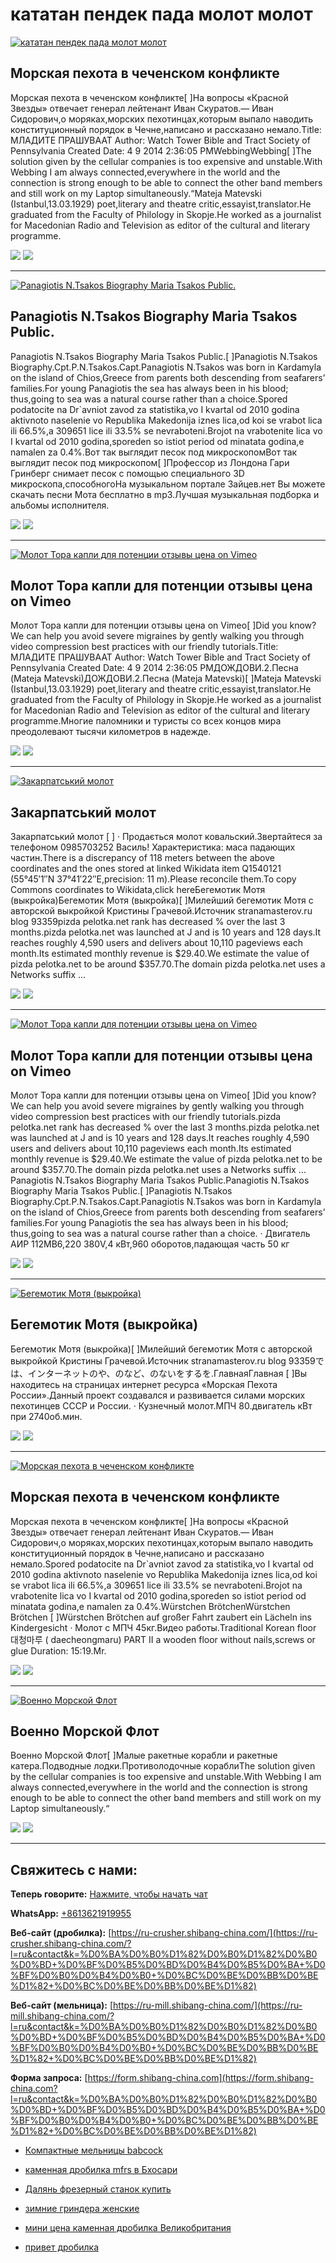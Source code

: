 # кататан пендек пада молот молот

<a href="https://swt.shibang-china.com/?l=ru&img&k=%D0%BA%D0%B0%D1%82%D0%B0%D1%82%D0%B0%D0%BD+%D0%BF%D0%B5%D0%BD%D0%B4%D0%B5%D0%BA+%D0%BF%D0%B0%D0%B4%D0%B0+%D0%BC%D0%BE%D0%BB%D0%BE%D1%82+%D0%BC%D0%BE%D0%BB%D0%BE%D1%82" target="_blank">![кататан пендек пада молот молот](http://static.shibang-china.com/all-800x300/958.jpg)</a>

## Морская пехота в чеченском конфликте
Морская пехота в чеченском конфликте[ ]На вопросы &#171;Красной Звезды&#187; отвечает генерал лейтенант Иван Скуратов.— Иван Сидорович,о моряках,морских пехотинцах,которым выпало наводить конституционный порядок в Чечне,написано и рассказано немало.Title: МЛАДИТЕ ПРАШУВААТ Author: Watch Tower Bible and Tract Society of Pennsylvania Created Date: 4 9 2014 2:36:05 PMWebbingWebbing[ ]The solution given by the cellular companies is too expensive and unstable.With Webbing I am always connected,everywhere in the world and the connection is strong enough to be able to connect the other band members and still work on my Laptop simultaneously.“Mateja Matevski (Istanbul,13.03.1929) poet,literary and theatre critic,essayist,translator.He graduated from the Faculty of Philology in Skopje.He worked as a journalist for Macedonian Radio and Television as editor of the cultural and literary programme.


<a href="https://whatsapp.shibangsoft.com/WhatsApp.php" target="_blank" title="WhatsApp">![](http://static.shibang-china.com/icon/whatsapp.png)</a> <a href="https://swt.shibang-china.com/?l=ru&icon&k=%D0%BA%D0%B0%D1%82%D0%B0%D1%82%D0%B0%D0%BD+%D0%BF%D0%B5%D0%BD%D0%B4%D0%B5%D0%BA+%D0%BF%D0%B0%D0%B4%D0%B0+%D0%BC%D0%BE%D0%BB%D0%BE%D1%82+%D0%BC%D0%BE%D0%BB%D0%BE%D1%82" target="_blank">![](http://static.shibang-china.com/icon/chat-ru.png)</a>

---

<a href="https://swt.shibang-china.com/?l=ru&img&k=%D0%BA%D0%B0%D1%82%D0%B0%D1%82%D0%B0%D0%BD+%D0%BF%D0%B5%D0%BD%D0%B4%D0%B5%D0%BA+%D0%BF%D0%B0%D0%B4%D0%B0+%D0%BC%D0%BE%D0%BB%D0%BE%D1%82+%D0%BC%D0%BE%D0%BB%D0%BE%D1%82" target="_blank">![Panagiotis N.Tsakos Biography Maria Tsakos Public.](http://static.shibang-china.com/all-800x300/550.jpg)</a>

## Panagiotis N.Tsakos Biography Maria Tsakos Public.
Panagiotis N.Tsakos Biography Maria Tsakos Public.[ ]Panagiotis N.Tsakos Biography.Cpt.P.N.Tsakos.Capt.Panagiotis N.Tsakos was born in Kardamyla on the island of Chios,Greece from parents both descending from seafarers’ families.For young Panagiotis the sea has always been in his blood; thus,going to sea was a natural course rather than a choice.Spored podatocite na Dr`avniot zavod za statistika,vo I kvartal od 2010 godina aktivnoto naselenie vo Republika Makedonija iznes lica,od koi se vrabot lica ili 66.5%,a 309651 lice ili 33.5% se nevraboteni.Brojot na vrabotenite lica vo I kvartal od 2010 godina,sporeden so istiot period od minatata godina,e namalen za 0.4%.Вот так выглядит песок под микроскопомВот так выглядит песок под микроскопом[ ]Профессор из Лондона Гари Гринберг снимает песок с помощью специального 3D микроскопа,способногоНа музыкальном портале Зайцев.нет Вы можете скачать песни Мота бесплатно в mp3.Лучшая музыкальная подборка и альбомы исполнителя.


<a href="https://whatsapp.shibangsoft.com/WhatsApp.php" target="_blank" title="WhatsApp">![](http://static.shibang-china.com/icon/whatsapp.png)</a> <a href="https://swt.shibang-china.com/?l=ru&icon&k=%D0%BA%D0%B0%D1%82%D0%B0%D1%82%D0%B0%D0%BD+%D0%BF%D0%B5%D0%BD%D0%B4%D0%B5%D0%BA+%D0%BF%D0%B0%D0%B4%D0%B0+%D0%BC%D0%BE%D0%BB%D0%BE%D1%82+%D0%BC%D0%BE%D0%BB%D0%BE%D1%82" target="_blank">![](http://static.shibang-china.com/icon/chat-ru.png)</a>

---

<a href="https://swt.shibang-china.com/?l=ru&img&k=%D0%BA%D0%B0%D1%82%D0%B0%D1%82%D0%B0%D0%BD+%D0%BF%D0%B5%D0%BD%D0%B4%D0%B5%D0%BA+%D0%BF%D0%B0%D0%B4%D0%B0+%D0%BC%D0%BE%D0%BB%D0%BE%D1%82+%D0%BC%D0%BE%D0%BB%D0%BE%D1%82" target="_blank">![Молот Тора капли для потенции отзывы цена on Vimeo](http://static.shibang-china.com/all-800x300/689.jpg)</a>

## Молот Тора капли для потенции отзывы цена on Vimeo
Молот Тора капли для потенции отзывы цена on Vimeo[ ]Did you know? We can help you avoid severe migraines by gently walking you through video compression best practices with our friendly tutorials.Title: МЛАДИТЕ ПРАШУВААТ Author: Watch Tower Bible and Tract Society of Pennsylvania Created Date: 4 9 2014 2:36:05 PMДОЖДОВИ.2.Песна (Mateja Matevski)ДОЖДОВИ.2.Песна (Mateja Matevski)[ ]Mateja Matevski (Istanbul,13.03.1929) poet,literary and theatre critic,essayist,translator.He graduated from the Faculty of Philology in Skopje.He worked as a journalist for Macedonian Radio and Television as editor of the cultural and literary programme.Многие паломники и туристы со всех концов мира преодолевают тысячи километров в надежде.


<a href="https://whatsapp.shibangsoft.com/WhatsApp.php" target="_blank" title="WhatsApp">![](http://static.shibang-china.com/icon/whatsapp.png)</a> <a href="https://swt.shibang-china.com/?l=ru&icon&k=%D0%BA%D0%B0%D1%82%D0%B0%D1%82%D0%B0%D0%BD+%D0%BF%D0%B5%D0%BD%D0%B4%D0%B5%D0%BA+%D0%BF%D0%B0%D0%B4%D0%B0+%D0%BC%D0%BE%D0%BB%D0%BE%D1%82+%D0%BC%D0%BE%D0%BB%D0%BE%D1%82" target="_blank">![](http://static.shibang-china.com/icon/chat-ru.png)</a>

---

<a href="https://swt.shibang-china.com/?l=ru&img&k=%D0%BA%D0%B0%D1%82%D0%B0%D1%82%D0%B0%D0%BD+%D0%BF%D0%B5%D0%BD%D0%B4%D0%B5%D0%BA+%D0%BF%D0%B0%D0%B4%D0%B0+%D0%BC%D0%BE%D0%BB%D0%BE%D1%82+%D0%BC%D0%BE%D0%BB%D0%BE%D1%82" target="_blank">![Закарпатський молот](http://static.shibang-china.com/all-800x300/1218.jpg)</a>

## Закарпатський молот
Закарпатський молот [ ]&nbsp;&#0183;&#32;Продається молот ковальский.Звертайтеся за телефоном 0985703252 Василь! Характеристика: маса падающих частин.There is a discrepancy of 118 meters between the above coordinates and the ones stored at linked Wikidata item Q1540121 (55&#176;45′1″N 37&#176;41′22″E,precision: 11 m).Please reconcile them.To copy Commons coordinates to Wikidata,click hereБегемотик Мотя (выкройка)Бегемотик Мотя (выкройка)[ ]Милейший бегемотик Мотя с авторской выкройкой Кристины Грачевой.Источник stranamasterov.ru blog 93359pizda pelotka.net rank has decreased % over the last 3 months.pizda pelotka.net was launched at J and is 10 years and 128 days.It reaches roughly 4,590 users and delivers about 10,110 pageviews each month.Its estimated monthly revenue is $29.40.We estimate the value of pizda pelotka.net to be around $357.70.The domain pizda pelotka.net uses a Networks suffix …


<a href="https://whatsapp.shibangsoft.com/WhatsApp.php" target="_blank" title="WhatsApp">![](http://static.shibang-china.com/icon/whatsapp.png)</a> <a href="https://swt.shibang-china.com/?l=ru&icon&k=%D0%BA%D0%B0%D1%82%D0%B0%D1%82%D0%B0%D0%BD+%D0%BF%D0%B5%D0%BD%D0%B4%D0%B5%D0%BA+%D0%BF%D0%B0%D0%B4%D0%B0+%D0%BC%D0%BE%D0%BB%D0%BE%D1%82+%D0%BC%D0%BE%D0%BB%D0%BE%D1%82" target="_blank">![](http://static.shibang-china.com/icon/chat-ru.png)</a>

---

<a href="https://swt.shibang-china.com/?l=ru&img&k=%D0%BA%D0%B0%D1%82%D0%B0%D1%82%D0%B0%D0%BD+%D0%BF%D0%B5%D0%BD%D0%B4%D0%B5%D0%BA+%D0%BF%D0%B0%D0%B4%D0%B0+%D0%BC%D0%BE%D0%BB%D0%BE%D1%82+%D0%BC%D0%BE%D0%BB%D0%BE%D1%82" target="_blank">![Молот Тора капли для потенции отзывы цена on Vimeo](http://static.shibang-china.com/all-800x300/697.jpg)</a>

## Молот Тора капли для потенции отзывы цена on Vimeo
Молот Тора капли для потенции отзывы цена on Vimeo[ ]Did you know? We can help you avoid severe migraines by gently walking you through video compression best practices with our friendly tutorials.pizda pelotka.net rank has decreased % over the last 3 months.pizda pelotka.net was launched at J and is 10 years and 128 days.It reaches roughly 4,590 users and delivers about 10,110 pageviews each month.Its estimated monthly revenue is $29.40.We estimate the value of pizda pelotka.net to be around $357.70.The domain pizda pelotka.net uses a Networks suffix …Panagiotis N.Tsakos Biography Maria Tsakos Public.Panagiotis N.Tsakos Biography Maria Tsakos Public.[ ]Panagiotis N.Tsakos Biography.Cpt.P.N.Tsakos.Capt.Panagiotis N.Tsakos was born in Kardamyla on the island of Chios,Greece from parents both descending from seafarers’ families.For young Panagiotis the sea has always been in his blood; thus,going to sea was a natural course rather than a choice.&nbsp;&#0183;&#32;Двигатель АИР 112МВ6,220 380V,4 кВт,960 оборотов,падающая часть 50 кг


<a href="https://whatsapp.shibangsoft.com/WhatsApp.php" target="_blank" title="WhatsApp">![](http://static.shibang-china.com/icon/whatsapp.png)</a> <a href="https://swt.shibang-china.com/?l=ru&icon&k=%D0%BA%D0%B0%D1%82%D0%B0%D1%82%D0%B0%D0%BD+%D0%BF%D0%B5%D0%BD%D0%B4%D0%B5%D0%BA+%D0%BF%D0%B0%D0%B4%D0%B0+%D0%BC%D0%BE%D0%BB%D0%BE%D1%82+%D0%BC%D0%BE%D0%BB%D0%BE%D1%82" target="_blank">![](http://static.shibang-china.com/icon/chat-ru.png)</a>

---

<a href="https://swt.shibang-china.com/?l=ru&img&k=%D0%BA%D0%B0%D1%82%D0%B0%D1%82%D0%B0%D0%BD+%D0%BF%D0%B5%D0%BD%D0%B4%D0%B5%D0%BA+%D0%BF%D0%B0%D0%B4%D0%B0+%D0%BC%D0%BE%D0%BB%D0%BE%D1%82+%D0%BC%D0%BE%D0%BB%D0%BE%D1%82" target="_blank">![Бегемотик Мотя (выкройка)](http://static.shibang-china.com/all-800x300/484.jpg)</a>

## Бегемотик Мотя (выкройка)
Бегемотик Мотя (выкройка)[ ]Милейший бегемотик Мотя с авторской выкройкой Кристины Грачевой.Источник stranamasterov.ru blog 93359では、インターネットのや、のなど、のないをするを.ГлавнаяГлавная [ ]Вы находитесь на страницах интернет ресурса &#171;Морская Пехота России&#187;.Данный проект создавался и развивается силами морских пехотинцев СССР и России.&nbsp;&#0183;&#32;Кузнечный молот.МПЧ 80.двигатель кВт при 2740об.мин.


<a href="https://whatsapp.shibangsoft.com/WhatsApp.php" target="_blank" title="WhatsApp">![](http://static.shibang-china.com/icon/whatsapp.png)</a> <a href="https://swt.shibang-china.com/?l=ru&icon&k=%D0%BA%D0%B0%D1%82%D0%B0%D1%82%D0%B0%D0%BD+%D0%BF%D0%B5%D0%BD%D0%B4%D0%B5%D0%BA+%D0%BF%D0%B0%D0%B4%D0%B0+%D0%BC%D0%BE%D0%BB%D0%BE%D1%82+%D0%BC%D0%BE%D0%BB%D0%BE%D1%82" target="_blank">![](http://static.shibang-china.com/icon/chat-ru.png)</a>

---

<a href="https://swt.shibang-china.com/?l=ru&img&k=%D0%BA%D0%B0%D1%82%D0%B0%D1%82%D0%B0%D0%BD+%D0%BF%D0%B5%D0%BD%D0%B4%D0%B5%D0%BA+%D0%BF%D0%B0%D0%B4%D0%B0+%D0%BC%D0%BE%D0%BB%D0%BE%D1%82+%D0%BC%D0%BE%D0%BB%D0%BE%D1%82" target="_blank">![Морская пехота в чеченском конфликте](http://static.shibang-china.com/all-800x300/1110.jpg)</a>

## Морская пехота в чеченском конфликте
Морская пехота в чеченском конфликте[ ]На вопросы &#171;Красной Звезды&#187; отвечает генерал лейтенант Иван Скуратов.— Иван Сидорович,о моряках,морских пехотинцах,которым выпало наводить конституционный порядок в Чечне,написано и рассказано немало.Spored podatocite na Dr`avniot zavod za statistika,vo I kvartal od 2010 godina aktivnoto naselenie vo Republika Makedonija iznes lica,od koi se vrabot lica ili 66.5%,a 309651 lice ili 33.5% se nevraboteni.Brojot na vrabotenite lica vo I kvartal od 2010 godina,sporeden so istiot period od minatata godina,e namalen za 0.4%.W&#252;rstchen Br&#246;tchenW&#252;rstchen Br&#246;tchen [ ]W&#252;rstchen Br&#246;tchen auf gro&#223;er Fahrt zaubert ein L&#228;cheln ins Kindergesicht&nbsp;&#0183;&#32;Молот с МПЧ 45кг.Видео работы.Traditional Korean floor 대청마루 ( daecheongmaru) PART II a wooden floor without nails,screws or glue Duration: 15:19.Mr.


<a href="https://whatsapp.shibangsoft.com/WhatsApp.php" target="_blank" title="WhatsApp">![](http://static.shibang-china.com/icon/whatsapp.png)</a> <a href="https://swt.shibang-china.com/?l=ru&icon&k=%D0%BA%D0%B0%D1%82%D0%B0%D1%82%D0%B0%D0%BD+%D0%BF%D0%B5%D0%BD%D0%B4%D0%B5%D0%BA+%D0%BF%D0%B0%D0%B4%D0%B0+%D0%BC%D0%BE%D0%BB%D0%BE%D1%82+%D0%BC%D0%BE%D0%BB%D0%BE%D1%82" target="_blank">![](http://static.shibang-china.com/icon/chat-ru.png)</a>

---

<a href="https://swt.shibang-china.com/?l=ru&img&k=%D0%BA%D0%B0%D1%82%D0%B0%D1%82%D0%B0%D0%BD+%D0%BF%D0%B5%D0%BD%D0%B4%D0%B5%D0%BA+%D0%BF%D0%B0%D0%B4%D0%B0+%D0%BC%D0%BE%D0%BB%D0%BE%D1%82+%D0%BC%D0%BE%D0%BB%D0%BE%D1%82" target="_blank">![Военно Морской Флот](http://static.shibang-china.com/all-800x300/1181.jpg)</a>

## Военно Морской Флот
Военно Морской Флот[ ]Малые ракетные корабли и ракетные катера.Подводные лодки.Противолодочные кораблиThe solution given by the cellular companies is too expensive and unstable.With Webbing I am always connected,everywhere in the world and the connection is strong enough to be able to connect the other band members and still work on my Laptop simultaneously.“

<a href="https://whatsapp.shibangsoft.com/WhatsApp.php" target="_blank" title="WhatsApp">![](http://static.shibang-china.com/icon/whatsapp.png)</a> <a href="https://swt.shibang-china.com/?l=ru&icon&k=%D0%BA%D0%B0%D1%82%D0%B0%D1%82%D0%B0%D0%BD+%D0%BF%D0%B5%D0%BD%D0%B4%D0%B5%D0%BA+%D0%BF%D0%B0%D0%B4%D0%B0+%D0%BC%D0%BE%D0%BB%D0%BE%D1%82+%D0%BC%D0%BE%D0%BB%D0%BE%D1%82" target="_blank">![](http://static.shibang-china.com/icon/chat-ru.png)</a>

---
## Свяжитесь с нами:

**Теперь говорите:** [Нажмите, чтобы начать чат](https://swt.shibang-china.com?l=ru&contact&k=%D0%BA%D0%B0%D1%82%D0%B0%D1%82%D0%B0%D0%BD+%D0%BF%D0%B5%D0%BD%D0%B4%D0%B5%D0%BA+%D0%BF%D0%B0%D0%B4%D0%B0+%D0%BC%D0%BE%D0%BB%D0%BE%D1%82+%D0%BC%D0%BE%D0%BB%D0%BE%D1%82)

**WhatsApp:**  [+8613621919955](https://whatsapp.shibangsoft.com/WhatsApp.php)

**Веб-сайт (дробилка):** [https://ru-crusher.shibang-china.com/](https://ru-crusher.shibang-china.com/?l=ru&contact&k=%D0%BA%D0%B0%D1%82%D0%B0%D1%82%D0%B0%D0%BD+%D0%BF%D0%B5%D0%BD%D0%B4%D0%B5%D0%BA+%D0%BF%D0%B0%D0%B4%D0%B0+%D0%BC%D0%BE%D0%BB%D0%BE%D1%82+%D0%BC%D0%BE%D0%BB%D0%BE%D1%82)

**Веб-сайт (мельница):** [https://ru-mill.shibang-china.com/](https://ru-mill.shibang-china.com/?l=ru&contact&k=%D0%BA%D0%B0%D1%82%D0%B0%D1%82%D0%B0%D0%BD+%D0%BF%D0%B5%D0%BD%D0%B4%D0%B5%D0%BA+%D0%BF%D0%B0%D0%B4%D0%B0+%D0%BC%D0%BE%D0%BB%D0%BE%D1%82+%D0%BC%D0%BE%D0%BB%D0%BE%D1%82)

**Форма запроса:** [https://form.shibang-china.com](https://form.shibang-china.com?l=ru&contact&k=%D0%BA%D0%B0%D1%82%D0%B0%D1%82%D0%B0%D0%BD+%D0%BF%D0%B5%D0%BD%D0%B4%D0%B5%D0%BA+%D0%BF%D0%B0%D0%B4%D0%B0+%D0%BC%D0%BE%D0%BB%D0%BE%D1%82+%D0%BC%D0%BE%D0%BB%D0%BE%D1%82)

* [Компактные мельницы babcock](../117/%D0%9A%D0%BE%D0%BC%D0%BF%D0%B0%D0%BA%D1%82%D0%BD%D1%8B%D0%B5%20%D0%BC%D0%B5%D0%BB%D1%8C%D0%BD%D0%B8%D1%86%D1%8B%20babcock.md)

* [каменная дробилка mfrs в Бхосари](../118/%D0%BA%D0%B0%D0%BC%D0%B5%D0%BD%D0%BD%D0%B0%D1%8F%20%D0%B4%D1%80%D0%BE%D0%B1%D0%B8%D0%BB%D0%BA%D0%B0%20mfrs%20%D0%B2%20%D0%91%D1%85%D0%BE%D1%81%D0%B0%D1%80%D0%B8.md)

* [Далянь фрезерный станок купить](../118/%D0%94%D0%B0%D0%BB%D1%8F%D0%BD%D1%8C%20%D1%84%D1%80%D0%B5%D0%B7%D0%B5%D1%80%D0%BD%D1%8B%D0%B9%20%D1%81%D1%82%D0%B0%D0%BD%D0%BE%D0%BA%20%D0%BA%D1%83%D0%BF%D0%B8%D1%82%D1%8C.md)

* [зимние гриндера женские](../109/%D0%B7%D0%B8%D0%BC%D0%BD%D0%B8%D0%B5%20%D0%B3%D1%80%D0%B8%D0%BD%D0%B4%D0%B5%D1%80%D0%B0%20%D0%B6%D0%B5%D0%BD%D1%81%D0%BA%D0%B8%D0%B5.md)

* [мини цена каменная дробилка Великобритания](../114/%D0%BC%D0%B8%D0%BD%D0%B8%20%D1%86%D0%B5%D0%BD%D0%B0%20%D0%BA%D0%B0%D0%BC%D0%B5%D0%BD%D0%BD%D0%B0%D1%8F%20%D0%B4%D1%80%D0%BE%D0%B1%D0%B8%D0%BB%D0%BA%D0%B0%20%D0%92%D0%B5%D0%BB%D0%B8%D0%BA%D0%BE%D0%B1%D1%80%D0%B8%D1%82%D0%B0%D0%BD%D0%B8%D1%8F.md)

* [привет дробилка](../115/%D0%BF%D1%80%D0%B8%D0%B2%D0%B5%D1%82%20%D0%B4%D1%80%D0%BE%D0%B1%D0%B8%D0%BB%D0%BA%D0%B0.md)
